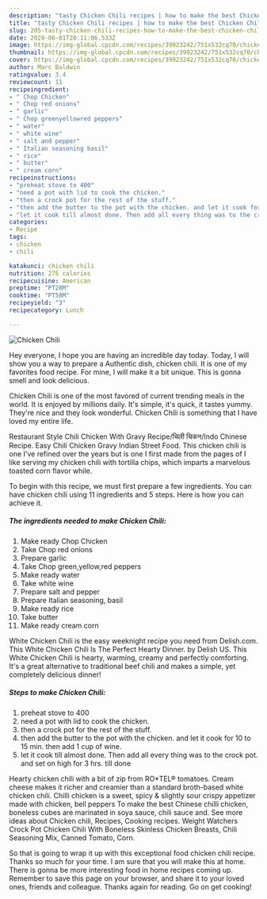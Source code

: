 ```yaml
---
description: "tasty Chicken Chili recipes | how to make the best Chicken Chili"
title: "tasty Chicken Chili recipes | how to make the best Chicken Chili"
slug: 205-tasty-chicken-chili-recipes-how-to-make-the-best-chicken-chili
date: 2020-06-01T20:11:06.533Z
image: https://img-global.cpcdn.com/recipes/39923242/751x532cq70/chicken-chili-recipe-main-photo.jpg
thumbnail: https://img-global.cpcdn.com/recipes/39923242/751x532cq70/chicken-chili-recipe-main-photo.jpg
cover: https://img-global.cpcdn.com/recipes/39923242/751x532cq70/chicken-chili-recipe-main-photo.jpg
author: Marc Baldwin
ratingvalue: 3.4
reviewcount: 11
recipeingredient:
- " Chop Chicken"
- " Chop red onions"
- " garlic"
- " Chop greenyellowred peppers"
- " water"
- " white wine"
- " salt and pepper"
- " Italian seasoning basil"
- " rice"
- " butter"
- " cream corn"
recipeinstructions:
- "preheat stove to 400"
- "need a pot with lid to cook the chicken."
- "then a crock pot for the rest of the stuff."
- "then add the butter to the pot with the chicken. and let it cook for 10 to 15 min. then add 1 cup of wine."
- "let it cook till almost done. Then add all every thing was to the crock pot. and set on high  for 3 hrs. till done"
categories:
- Recipe
tags:
- chicken
- chili

katakunci: chicken chili 
nutrition: 275 calories
recipecuisine: American
preptime: "PT28M"
cooktime: "PT58M"
recipeyield: "3"
recipecategory: Lunch

---
```



![Chicken Chili](https://img-global.cpcdn.com/recipes/39923242/751x532cq70/chicken-chili-recipe-main-photo.jpg)

Hey everyone, I hope you are having an incredible day today. Today, I will show you a way to prepare a Authentic dish, chicken chili. It is one of my favorites food recipe. For mine, I will make it a bit unique. This is gonna smell and look delicious.

Chicken Chili is one of the most favored of current trending meals in the world. It is enjoyed by millions daily. It's simple, it's quick, it tastes yummy. They're nice and they look wonderful. Chicken Chili is something that I have loved my entire life.

Restaurant Style Chili Chicken With Gravy Recipe/चिली चिकन/Indo Chinese Recipe. Easy Chili Chicken Gravy Indian Street Food. This chicken chili is one I&#39;ve refined over the years but is one I first made from the pages of I like serving my chicken chili with tortilla chips, which imparts a marvelous toasted corn flavor while.


To begin with this recipe, we must first prepare a few ingredients. You can have chicken chili using 11 ingredients and 5 steps. Here is how you can achieve it.

<!--inarticleads1-->

##### The ingredients needed to make Chicken Chili:

1. Make ready  Chop Chicken
1. Take  Chop red onions
1. Prepare  garlic
1. Take  Chop green,yellow,red peppers
1. Make ready  water
1. Take  white wine
1. Prepare  salt and pepper
1. Prepare  Italian seasoning, basil
1. Make ready  rice
1. Take  butter
1. Make ready  cream corn


White Chicken Chili is the easy weeknight recipe you need from Delish.com. This White Chicken Chili Is The Perfect Hearty Dinner. by Delish US. This White Chicken Chili is hearty, warming, creamy and perfectly comforting. It&#39;s a great alternative to traditional beef chili and makes a simple, yet completely delicious dinner! 

<!--inarticleads2-->

##### Steps to make Chicken Chili:

1. preheat stove to 400
1. need a pot with lid to cook the chicken.
1. then a crock pot for the rest of the stuff.
1. then add the butter to the pot with the chicken. and let it cook for 10 to 15 min. then add 1 cup of wine.
1. let it cook till almost done. Then add all every thing was to the crock pot. and set on high  for 3 hrs. till done


Hearty chicken chili with a bit of zip from RO*TEL® tomatoes. Cream cheese makes it richer and creamier than a standard broth-based white chicken chili. Chilli chicken is a sweet, spicy &amp; slightly sour crispy appetizer made with chicken, bell peppers To make the best Chinese chilli chicken, boneless cubes are marinated in soya sauce, chili sauce and. See more ideas about Chicken chili, Recipes, Cooking recipes. Weight Watchers Crock Pot Chicken Chili With Boneless Skinless Chicken Breasts, Chili Seasoning Mix, Canned Tomato, Corn. 

So that is going to wrap it up with this exceptional food chicken chili recipe. Thanks so much for your time. I am sure that you will make this at home. There is gonna be more interesting food in home recipes coming up. Remember to save this page on your browser, and share it to your loved ones, friends and colleague. Thanks again for reading. Go on get cooking!
